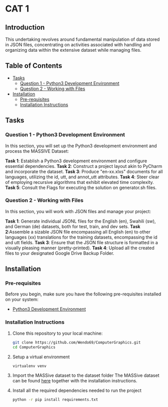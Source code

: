 
# CAT 1
## Introduction
This undertaking revolves around fundamental manipulation of data stored in JSON files, concentrating on activities associated with handling and organizing data within the extensive dataset while managing files.

## Table of Contents

- [Tasks](#features)
   - [Question 1 - Python3 Development Environment](#question-1-python3-development-environment)
   - [Question 2 - Working with Files](#question-2-working-with-files)
- [Installation](#installation)
   - [Pre-requisites](#pre-requisites)
   - [Installation Instructions](#installation-instructions)

## Tasks<a name="features"></a>
### Question 1 - Python3 Development Environment<a name="question-1-python3-development-environment"></a>
In this section, you will set up the Python3 development environment and process the MASSIVE Dataset:

**Task 1**: Establish a Python3 development environment and configure essential dependencies.
**Task 2**: Construct a project layout akin to PyCharm and incorporate the dataset.
**Task 3**:  Produce "en-xx.xlxs" documents for all languages, utilizing the id, utt, and annot_utt attributes.
**Task 4**: Steer clear of employing recursive algorithms that exhibit elevated time complexity.
**Task 5**: Consult the Flags for executing the solution on generator.sh files.

### Question 2 - Working with Files<a name="question-2-working-with-files"></a>
In this section, you will work with JSON files and manage your project:

**Task 1**: Generate individual JSONL files for the English (en), Swahili (sw), and German (de) datasets, both for test, train, and dev sets.
**Task 2**:Assemble a sizable JSON file encompassing all English (en) to other languages (xx) translations for the training datasets, encompassing the id and utt fields.
**Task 3**: Ensure that the JSON file structure is formatted in a visually pleasing manner (pretty-printed).
**Task 4**: Upload all the created files to your designated Google Drive Backup Folder.

## Installation<a name="installation"></a>

### Pre-requisites<a name="pre-requisites"></a>

Before you begin, make sure you have the following pre-requisites installed on your system:

- [Python3 Development Environment](https://www.python.org/)

### Installation Instructions<a name="installation-instructions"></a>

1. Clone this repository to your local machine:

   ```bash
   git clone https://github.com/Wendo69/ComputerGraphics.git
   cd ComputerGraphics
   ```
2. Setup a virtual environment
   ```bash
   virtualenv venv
   ```
3. Import the MASSive dataset to the dataset folder
   The MASSive dataset can be found [here](https://github.com/alexa/massive/) together with the installation instructions.

3. Install all the required dependencies needed to run the project
   ```bash
   python -r pip install requirements.txt
   ```

